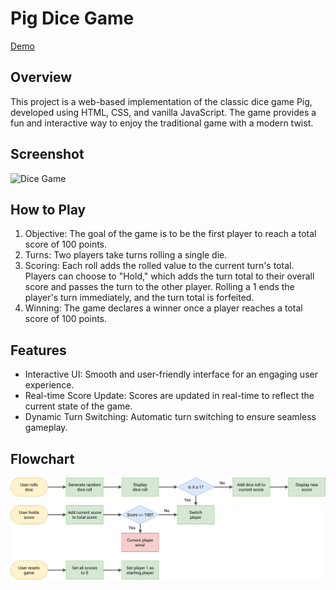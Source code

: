 # Pig Dice Game

[Demo](https://dice-game-mz.netlify.app/)

## Overview

This project is a web-based implementation of the classic dice game Pig, developed using HTML, CSS, and vanilla JavaScript. The game provides a fun and interactive way to enjoy the traditional game with a modern twist.

## Screenshot

![Dice Game](https://github.com/Mariam-Zeid/Pig-Dice-Game/assets/114315140/8b02cbac-625f-4298-a629-5b8d35349bd2)

## How to Play

1. Objective: The goal of the game is to be the first player to reach a total score of 100 points.
2. Turns: Two players take turns rolling a single die.
3. Scoring:
   Each roll adds the rolled value to the current turn's total.
   Players can choose to "Hold," which adds the turn total to their overall score and passes the turn to the other player.
   Rolling a 1 ends the player's turn immediately, and the turn total is forfeited.
4. Winning: The game declares a winner once a player reaches a total score of 100 points.

## Features

- Interactive UI: Smooth and user-friendly interface for an engaging user experience.
- Real-time Score Update: Scores are updated in real-time to reflect the current state of the game.
- Dynamic Turn Switching: Automatic turn switching to ensure seamless gameplay.

## Flowchart

<img src="assets/flowchart/pig-game-flowchart.png">
